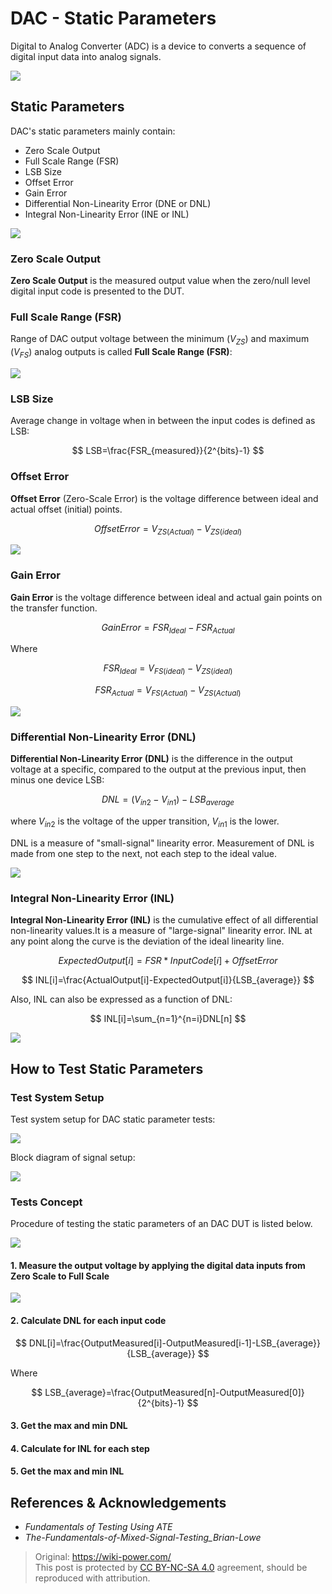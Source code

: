 # DAC - Static Parameters

Digital to Analog Converter (ADC) is a device to converts a sequence of digital input data into analog signals.

![](https://wiki-media-1253965369.cos.ap-guangzhou.myqcloud.com/img/20221011141644.png)

## Static Parameters

DAC's static parameters mainly contain:

- Zero Scale Output
- Full Scale Range (FSR)
- LSB Size
- Offset Error
- Gain Error
- Differential Non-Linearity Error (DNE or DNL)
- Integral Non-Linearity Error (INE or INL)

![](https://wiki-media-1253965369.cos.ap-guangzhou.myqcloud.com/img/20221011144045.png)

### Zero Scale Output

**Zero Scale Output** is the measured output value when the zero/null level digital input code is presented to the DUT.

### Full Scale Range (FSR)

Range of DAC output voltage between the minimum ($V_{ZS}$) and maximum ($V_{FS}$) analog outputs is called **Full Scale Range (FSR)**:

![](https://wiki-media-1253965369.cos.ap-guangzhou.myqcloud.com/img/20221011142249.png)

### LSB Size

Average change in voltage when in between the input codes is defined as LSB:

$$
LSB=\frac{FSR_{measured}}{2^{bits}-1}
$$

### Offset Error

**Offset Error** (Zero-Scale Error) is the voltage difference between ideal and actual offset (initial) points.

$$
OffsetError=V_{ZS(Actual)}-V_{ZS(ideal)}
$$

![](https://wiki-media-1253965369.cos.ap-guangzhou.myqcloud.com/img/20221011144415.png)

### Gain Error

**Gain Error** is the voltage difference between ideal and actual gain points on the transfer function.

$$
GainError=FSR_{Ideal}-FSR_{Actual}
$$

Where

$$
FSR_{Ideal}=V_{FS(ideal)}-V_{ZS(ideal)}
$$

$$
FSR_{Actual}=V_{FS(Actual)}-V_{ZS(Actual)}
$$

![](https://wiki-media-1253965369.cos.ap-guangzhou.myqcloud.com/img/20221011144925.png)

### Differential Non-Linearity Error (DNL)

**Differential Non-Linearity Error (DNL)** is the difference in the output voltage at a specific, compared to the output at the previous input, then minus one device LSB:

$$
DNL=(V_{in2}-V_{in1})-LSB_{average}
$$

where $V_{in2}$ is the voltage of the upper transition, $V_{in1}$ is the lower.

DNL is a measure of "small-signal" linearity error. Measurement of DNL is made from one step to the next, not each step to the ideal value.

![](https://wiki-media-1253965369.cos.ap-guangzhou.myqcloud.com/img/20221011153556.png)

### Integral Non-Linearity Error (INL)

**Integral Non-Linearity Error (INL)** is the cumulative effect of all differential non-linearity values.It is a measure of "large-signal" linearity error. INL at any point along the curve is the deviation of the ideal linearity line.

$$
ExpectedOutput[i]=FSR*InputCode[i]+OffsetError
$$

$$
INL[i]=\frac{ActualOutput[i]-ExpectedOutput[i]}{LSB_{average}}
$$

Also, INL can also be expressed as a function of DNL:

$$
INL[i]=\sum_{n=1}^{n=i}DNL[n]
$$

![](https://wiki-media-1253965369.cos.ap-guangzhou.myqcloud.com/img/20221011184739.png)

## How to Test Static Parameters

### Test System Setup

Test system setup for DAC static parameter tests:

![](https://wiki-media-1253965369.cos.ap-guangzhou.myqcloud.com/img/20221011185006.png)

Block diagram of signal setup:

![](https://wiki-media-1253965369.cos.ap-guangzhou.myqcloud.com/img/20221011185447.png)

### Tests Concept

Procedure of testing the static parameters of an DAC DUT is listed below.

![](https://wiki-media-1253965369.cos.ap-guangzhou.myqcloud.com/img/20221011185739.png)

#### 1. Measure the output voltage by applying the digital data inputs from Zero Scale to Full Scale

![](https://wiki-media-1253965369.cos.ap-guangzhou.myqcloud.com/img/20221011185711.png)

#### 2. Calculate DNL for each input code

$$
DNL[i]=\frac{OutputMeasured[i]-OutputMeasured[i-1]-LSB_{average}}{LSB_{average}}
$$

Where

$$
LSB_{average}=\frac{OutputMeasured[n]-OutputMeasured[0]}{2^{bits}-1}
$$

#### 3. Get the max and min DNL

#### 4. Calculate for INL for each step

#### 5. Get the max and min INL

## References & Acknowledgements

- *Fundamentals of Testing Using ATE*
- *The-Fundamentals-of-Mixed-Signal-Testing_Brian-Lowe*

> Original: <https://wiki-power.com/>  
> This post is protected by [CC BY-NC-SA 4.0](https://creativecommons.org/licenses/by/4.0/deed.en) agreement, should be reproduced with attribution.
